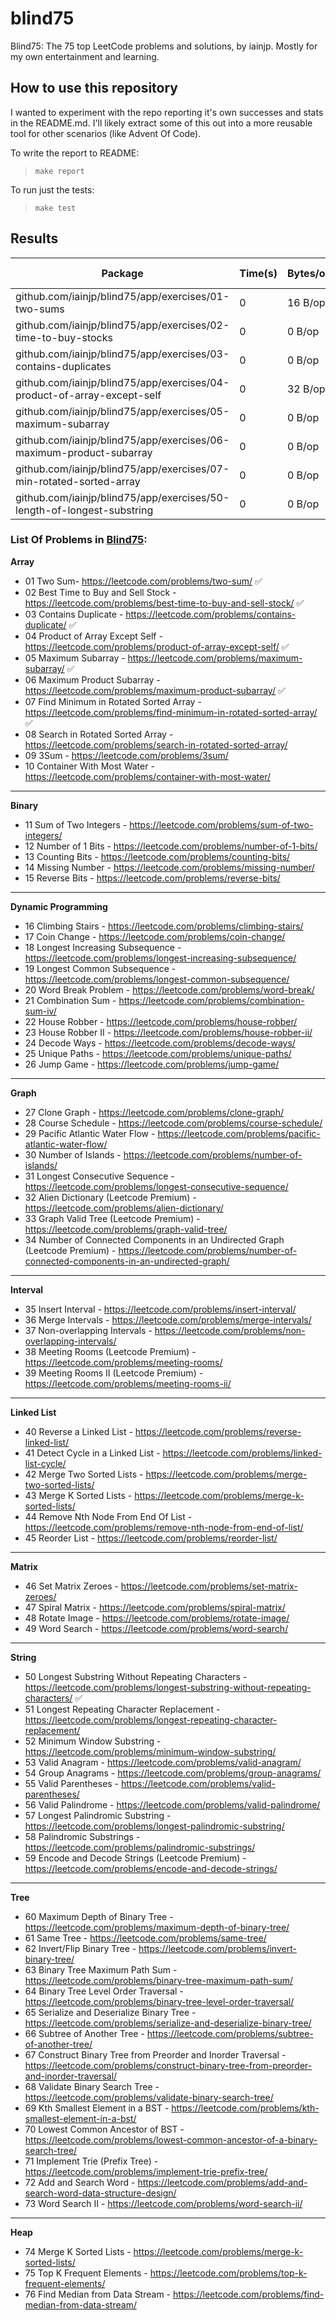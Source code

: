 # blind75
Blind75: The 75 top LeetCode problems and solutions, by iainjp. Mostly for my own entertainment and learning.


## How to use this repository

I wanted to experiment with the repo reporting it's own successes and stats in the README.md. I'll likely extract some of this out
into a more reusable tool for other scenarios (like Advent Of Code). 

To write the report to README:
> `make report`


To run just the tests:
> `make test`


## Results

| Package | Time(s) | Bytes/op | Allocs/op | ns/op | Tests pass/fail |
| ------- | ------- | -------- | --------- | ----- | --------------- |
|github.com/iainjp/blind75/app/exercises/01-two-sums | 0 | 16 B/op | 1 allocs/op | 11.15 ns/op | 3/3 :white_check_mark:|
|github.com/iainjp/blind75/app/exercises/02-time-to-buy-stocks | 0 | 0 B/op | 0 allocs/op | 5.055 ns/op | 2/2 :white_check_mark:|
|github.com/iainjp/blind75/app/exercises/03-contains-duplicates | 0 | 0 B/op | 0 allocs/op | 34.06 ns/op | 3/3 :white_check_mark:|
|github.com/iainjp/blind75/app/exercises/04-product-of-array-except-self | 0 | 32 B/op | 1 allocs/op | 17.24 ns/op | 2/2 :white_check_mark:|
|github.com/iainjp/blind75/app/exercises/05-maximum-subarray | 0 | 0 B/op | 0 allocs/op | 5.720 ns/op | 3/3 :white_check_mark:|
|github.com/iainjp/blind75/app/exercises/06-maximum-product-subarray | 0 | 0 B/op | 0 allocs/op | 4.472 ns/op | 2/2 :white_check_mark:|
|github.com/iainjp/blind75/app/exercises/07-min-rotated-sorted-array | 0 | 0 B/op | 0 allocs/op | 4.472 ns/op | 3/3 :white_check_mark:|
|github.com/iainjp/blind75/app/exercises/50-length-of-longest-substring | 0 | 0 B/op | 0 allocs/op | 30.24 ns/op | 3/3 :white_check_mark:|


### List Of Problems in [Blind75](https://leetcode.com/problem-list/aji9fowr/):

**Array**

- 01 Two Sum- https://leetcode.com/problems/two-sum/ :white_check_mark:
- 02 Best Time to Buy and Sell Stock - https://leetcode.com/problems/best-time-to-buy-and-sell-stock/ :white_check_mark:
- 03 Contains Duplicate - https://leetcode.com/problems/contains-duplicate/ :white_check_mark:
- 04 Product of Array Except Self - https://leetcode.com/problems/product-of-array-except-self/ :white_check_mark:
- 05 Maximum Subarray - https://leetcode.com/problems/maximum-subarray/ :white_check_mark:
- 06 Maximum Product Subarray - https://leetcode.com/problems/maximum-product-subarray/ :white_check_mark:
- 07 Find Minimum in Rotated Sorted Array - https://leetcode.com/problems/find-minimum-in-rotated-sorted-array/ :white_check_mark:
- 08 Search in Rotated Sorted Array - https://leetcode.com/problems/search-in-rotated-sorted-array/
- 09 3Sum - https://leetcode.com/problems/3sum/
- 10 Container With Most Water - https://leetcode.com/problems/container-with-most-water/

---

**Binary**

- 11 Sum of Two Integers - https://leetcode.com/problems/sum-of-two-integers/
- 12 Number of 1 Bits - https://leetcode.com/problems/number-of-1-bits/
- 13 Counting Bits - https://leetcode.com/problems/counting-bits/
- 14 Missing Number - https://leetcode.com/problems/missing-number/
- 15 Reverse Bits - https://leetcode.com/problems/reverse-bits/

---

**Dynamic Programming**

- 16 Climbing Stairs - https://leetcode.com/problems/climbing-stairs/
- 17 Coin Change - https://leetcode.com/problems/coin-change/
- 18 Longest Increasing Subsequence - https://leetcode.com/problems/longest-increasing-subsequence/
- 19 Longest Common Subsequence - https://leetcode.com/problems/longest-common-subsequence/
- 20 Word Break Problem - https://leetcode.com/problems/word-break/
- 21 Combination Sum - https://leetcode.com/problems/combination-sum-iv/
- 22 House Robber - https://leetcode.com/problems/house-robber/
- 23 House Robber II - https://leetcode.com/problems/house-robber-ii/
- 24 Decode Ways - https://leetcode.com/problems/decode-ways/
- 25 Unique Paths - https://leetcode.com/problems/unique-paths/
- 26 Jump Game - https://leetcode.com/problems/jump-game/

---

**Graph**

- 27 Clone Graph - https://leetcode.com/problems/clone-graph/
- 28 Course Schedule - https://leetcode.com/problems/course-schedule/
- 29 Pacific Atlantic Water Flow - https://leetcode.com/problems/pacific-atlantic-water-flow/
- 30 Number of Islands - https://leetcode.com/problems/number-of-islands/
- 31 Longest Consecutive Sequence - https://leetcode.com/problems/longest-consecutive-sequence/
- 32 Alien Dictionary (Leetcode Premium) - https://leetcode.com/problems/alien-dictionary/
- 33 Graph Valid Tree (Leetcode Premium) - https://leetcode.com/problems/graph-valid-tree/
- 34 Number of Connected Components in an Undirected Graph (Leetcode Premium) - https://leetcode.com/problems/number-of-connected-components-in-an-undirected-graph/

---

**Interval**

- 35 Insert Interval - https://leetcode.com/problems/insert-interval/
- 36 Merge Intervals - https://leetcode.com/problems/merge-intervals/
- 37 Non-overlapping Intervals - https://leetcode.com/problems/non-overlapping-intervals/
- 38 Meeting Rooms (Leetcode Premium) - https://leetcode.com/problems/meeting-rooms/
- 39 Meeting Rooms II (Leetcode Premium) - https://leetcode.com/problems/meeting-rooms-ii/

---

**Linked List**

- 40 Reverse a Linked List - https://leetcode.com/problems/reverse-linked-list/
- 41 Detect Cycle in a Linked List - https://leetcode.com/problems/linked-list-cycle/
- 42 Merge Two Sorted Lists - https://leetcode.com/problems/merge-two-sorted-lists/
- 43 Merge K Sorted Lists - https://leetcode.com/problems/merge-k-sorted-lists/
- 44 Remove Nth Node From End Of List - https://leetcode.com/problems/remove-nth-node-from-end-of-list/
- 45 Reorder List - https://leetcode.com/problems/reorder-list/

---

**Matrix**

- 46 Set Matrix Zeroes - https://leetcode.com/problems/set-matrix-zeroes/
- 47 Spiral Matrix - https://leetcode.com/problems/spiral-matrix/
- 48 Rotate Image - https://leetcode.com/problems/rotate-image/
- 49 Word Search - https://leetcode.com/problems/word-search/

---

**String**

- 50 Longest Substring Without Repeating Characters - https://leetcode.com/problems/longest-substring-without-repeating-characters/ :white_check_mark:
- 51 Longest Repeating Character Replacement - https://leetcode.com/problems/longest-repeating-character-replacement/
- 52 Minimum Window Substring - https://leetcode.com/problems/minimum-window-substring/
- 53 Valid Anagram - https://leetcode.com/problems/valid-anagram/
- 54 Group Anagrams - https://leetcode.com/problems/group-anagrams/
- 55 Valid Parentheses - https://leetcode.com/problems/valid-parentheses/
- 56 Valid Palindrome - https://leetcode.com/problems/valid-palindrome/
- 57 Longest Palindromic Substring - https://leetcode.com/problems/longest-palindromic-substring/
- 58 Palindromic Substrings - https://leetcode.com/problems/palindromic-substrings/
- 59 Encode and Decode Strings (Leetcode Premium) - https://leetcode.com/problems/encode-and-decode-strings/

---

**Tree**

- 60 Maximum Depth of Binary Tree - https://leetcode.com/problems/maximum-depth-of-binary-tree/
- 61 Same Tree - https://leetcode.com/problems/same-tree/
- 62 Invert/Flip Binary Tree - https://leetcode.com/problems/invert-binary-tree/
- 63 Binary Tree Maximum Path Sum - https://leetcode.com/problems/binary-tree-maximum-path-sum/
- 64 Binary Tree Level Order Traversal - https://leetcode.com/problems/binary-tree-level-order-traversal/
- 65 Serialize and Deserialize Binary Tree - https://leetcode.com/problems/serialize-and-deserialize-binary-tree/
- 66 Subtree of Another Tree - https://leetcode.com/problems/subtree-of-another-tree/
- 67 Construct Binary Tree from Preorder and Inorder Traversal - https://leetcode.com/problems/construct-binary-tree-from-preorder-and-inorder-traversal/
- 68 Validate Binary Search Tree - https://leetcode.com/problems/validate-binary-search-tree/
- 69 Kth Smallest Element in a BST - https://leetcode.com/problems/kth-smallest-element-in-a-bst/
- 70 Lowest Common Ancestor of BST - https://leetcode.com/problems/lowest-common-ancestor-of-a-binary-search-tree/
- 71 Implement Trie (Prefix Tree) - https://leetcode.com/problems/implement-trie-prefix-tree/
- 72 Add and Search Word - https://leetcode.com/problems/add-and-search-word-data-structure-design/
- 73 Word Search II - https://leetcode.com/problems/word-search-ii/

---

**Heap**

- 74 Merge K Sorted Lists - https://leetcode.com/problems/merge-k-sorted-lists/
- 75 Top K Frequent Elements - https://leetcode.com/problems/top-k-frequent-elements/
- 76 Find Median from Data Stream - https://leetcode.com/problems/find-median-from-data-stream/
